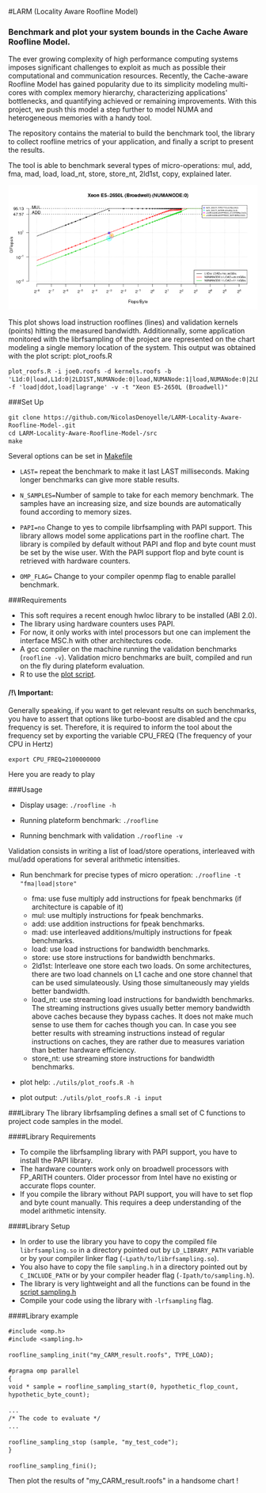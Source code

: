 #LARM (Locality Aware Roofline Model)
### Benchmark and plot your system bounds in the Cache Aware Roofline Model.
  The ever growing complexity of high performance computing systems imposes significant challenges to exploit as much as
  possible their computational and communication resources.
  Recently, the Cache-aware Roofline Model has gained popularity due to its simplicity modeling multi-cores with complex memory
  hierarchy, characterizing applications' bottlenecks, and quantifying achieved or remaining improvements.
  With this project, we push this model a step further to model NUMA and heterogeneous memories with a handy tool.

  The repository contains the material to build the benchmark tool, the library to collect roofline metrics of your application, and finally a script to present the results.

  The tool is able to benchmark several types of micro-operations: mul, add, fma, mad, load, load_nt, store, store_nt, 2ld1st, copy, explained later.

![](pictures/roofline_chart.png?raw=true)

This plot shows load instruction rooflines (lines) and validation kernels (points) hitting the measured bandwidth.
Additionnally, some application monitored with the librfsampling of the project are represented on the chart modeling a single memory location of the system.
This output was obtained with the plot script: plot_roofs.R

```
plot_roofs.R -i joe0.roofs -d kernels.roofs -b 'L1d:0|load,L1d:0|2LD1ST,NUMANode:0|load,NUMANode:1|load,NUMANode:0|2LD1ST,NUMANode:1|2LD1ST' -f 'load|ddot,load|lagrange' -v -t "Xeon E5-2650L (Broadwell)"
```

###Set Up
```
git clone https://github.com/NicolasDenoyelle/LARM-Locality-Aware-Roofline-Model-.git
cd LARM-Locality-Aware-Roofline-Model-/src
make
```

Several options can be set in [Makefile](./src/Makefile)
* `LAST=` repeat the benchmark to make it last LAST milliseconds. Making longer benchmarks can give more stable results.

* `N_SAMPLES=`Number of sample to take for each memory benchmark. The samples have an increasing size, and size bounds are automatically found according to memory sizes.

* `PAPI=no` Change to yes to compile librfsampling with PAPI support.
This library allows model some applications part in the roofline chart.
The library is compiled by default without PAPI and flop and byte count must be set by the wise user.
With the PAPI support flop and byte count is retrieved with hardware counters.

* `OMP_FLAG=` Change to your compiler openmp flag to enable parallel benchmark.


###Requirements

* This soft requires a recent enough hwloc library to be installed (ABI 2.0).
* The library using hardware counters uses PAPI.
* For now, it only works with intel processors but one can implement the interface MSC.h with other architectures code.
* A gcc compiler on the machine running the validation benchmarks (`roofline -v`). Validation micro benchmarks are built, compiled and run on the fly during plateform evaluation. 
* R to use the [plot script](LARM-Locality-Aware-Roofline-Model-/blob/master/utils/plot_roofs.bash).

#### /!\ Important: 
Generally speaking, if you want to get relevant results on such benchmarks, you have to assert that options like turbo-boost are disabled and
the cpu frequency is set.
Therefore, it is required to inform the tool about the frequency set by exporting the variable CPU_FREQ (The frequency of your CPU in Hertz)
```
export CPU_FREQ=2100000000
```
Here you are ready to play

###Usage

* Display usage: `./roofline -h`

* Running plateform benchmark: `./roofline`

* Running benchmark with validation `./roofline -v`

Validation consists in writing a list of load/store operations, interleaved with mul/add operations for several arithmetic intensities.

* Run benchmark for precise types of micro operation: `./roofline -t "fma|load|store"`
  * fma: use fuse multiply add instructions for fpeak benchmarks (if architecture is capable of it)
  * mul: use multiply instructions for fpeak benchmarks.
  * add: use addition instructions for fpeak benchmarks.
  * mad: use interleaved additions/multiply instructions for fpeak benchmarks.
  * load: use load instructions for bandwidth benchmarks.
  * store: use store instructions for bandwidth benchmarks.
  * 2ld1st: Interleave one store each two loads.
  On some architectures, there are two load channels on L1 cache and one store channel that can be used simulateously.
  Using those simultaneously may yields better bandwidth.
  * load_nt: use streaming load instructions for bandwidth benchmarks.
  The streaming instructions gives usually better memory bandwidth above caches because they bypass caches.
  It does not make much sense to use them for caches though you can.
  In case you see better results with streaming instructions instead of regular instructions on caches, they are rather due to measures variation than better hardware efficiency.
  * store_nt: use streaming store instructions for bandwidth benchmarks.
  
* plot help: `./utils/plot_roofs.R -h`

* plot output: `./utils/plot_roofs.R -i input`

###Library
The library librfsampling defines a small set of C functions to project code samples in the model. 

####Library Requirements
* To compile the librfsampling library with PAPI support, you have to install the PAPI library.
* The hardware counters work only on broadwell processors with FP_ARITH counters. Older processor from Intel have no existing or accurate flops counter.
* If you compile the library without PAPI support, you will have to set flop and byte count manually. This requires a deep understanding of the model arithmetic intensity.

####Library Setup
* In order to use the library you have to copy the compiled file `librfsampling.so` in a directory pointed out by `LD_LIBRARY_PATH` variable or by your compiler linker flag (`-Lpath/to/librfsampling.so`). 
* You also have to copy the file `sampling.h` in a directory pointed out by `C_INCLUDE_PATH` or by your compiler header flag (`-Ipath/to/sampling.h`).
* The library is very lightweight and all the functions can be found in the [script sampling.h](LARM-Locality-Aware-Roofline-Model-/blob/master/src/sampling.h)
* Compile your code using the library with `-lrfsampling` flag.

####Library example
```
#include <omp.h>
#include <sampling.h>

roofline_sampling_init("my_CARM_result.roofs", TYPE_LOAD);

#pragma omp parallel
{
void * sample = roofline_sampling_start(0, hypothetic_flop_count, hypothetic_byte_count);

...
/* The code to evaluate */
...

roofline_sampling_stop (sample, "my_test_code");
}

roofline_sampling_fini();
```

Then plot the results of "my_CARM_result.roofs" in a handsome chart !

